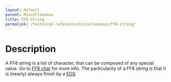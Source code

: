 ```yaml
---
layout: default
parent: Miscellaneous
title: FF8 String
permalink: /technical-reference/miscellaneous/ff8-string/
---
```


# Description
A FF8 string is a list of character, that can be composed of any special value. Go to [FF8 char](../FF8Char) for more info.
The particularity of a FF8 string is that it is (nearly) always finish by a [EOS](../FF8Char#end-of-string-new-page)